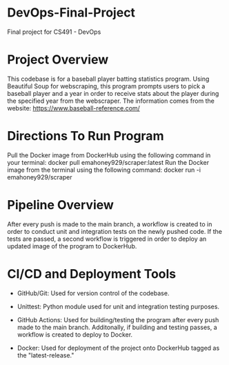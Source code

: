 # DevOps-Final-Project
Final project for CS491 - DevOps

# Project Overview
This codebase is for a baseball player batting statistics program. Using Beautiful Soup for webscraping,
this program prompts users to pick a baseball player and a year in order to receive stats about the player
during the specified year from the webscraper. The information comes from the website:
https://www.baseball-reference.com/

# Directions To Run Program
Pull the Docker image from DockerHub using the following command in your terminal: docker pull emahoney929/scraper:latest
Run the Docker image from the terminal using the following command: docker run -i emahoney929/scraper

# Pipeline Overview
After every push is made to the main branch, a workflow is created to in order to conduct unit and integration
tests on the newly pushed code. If the tests are passed, a second workflow is triggered in order to deploy
an updated image of the program to DockerHub.

# CI/CD and Deployment Tools
- GitHub/Git: Used for version control of the codebase.

- Unittest: Python module used for unit and integration testing purposes.

- GitHub Actions: Used for building/testing the program after every push made to the main branch.
  Additonally, if building and testing passes, a workflow is created to deploy to Docker.
  
- Docker: Used for deployment of the project onto DockerHub tagged as the "latest-release."
